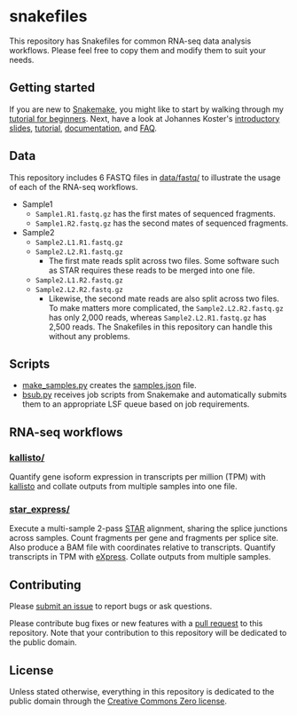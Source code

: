 # snakefiles

This repository has Snakefiles for common RNA-seq data analysis workflows.
Please feel free to copy them and modify them to suit your needs.


## Getting started

If you are new to [Snakemake], you might like to start by walking through my
[tutorial for beginners][beginners]. Next, have a look at Johannes Koster's
[introductory slides][slides], [tutorial], [documentation], and [FAQ].


## Data

This repository includes 6 FASTQ files in [data/fastq/][fastq] to illustrate
the usage of each of the RNA-seq workflows.

- Sample1
    - `Sample1.R1.fastq.gz` has the first mates of sequenced fragments.
    - `Sample1.R2.fastq.gz` has the second mates of sequenced fragments.
- Sample2
    - `Sample2.L1.R1.fastq.gz`
    - `Sample2.L2.R1.fastq.gz`
        - The first mate reads split across two files. Some software such as
          STAR requires these reads to be merged into one file.
    - `Sample2.L1.R2.fastq.gz`
    - `Sample2.L2.R2.fastq.gz`
        - Likewise, the second mate reads are also split across two files. To
          make matters more complicated, the `Sample2.L2.R2.fastq.gz` has only
          2,000 reads, whereas `Sample2.L2.R1.fastq.gz` has 2,500 reads. The
          Snakefiles in this repository can handle this without any problems.

[fastq]: https://github.com/slowkow/snakefiles/tree/master/data/fastq


## Scripts

- [make_samples.py][make_samples] creates the [samples.json][samples] file.
- [bsub.py][bsub] receives job scripts from Snakemake and automatically
  submits them to an appropriate LSF queue based on job requirements.

[make_samples]: https://github.com/slowkow/snakefiles/tree/master/make_samples.py
[samples]: https://github.com/slowkow/snakefiles/tree/master/samples.json
[bsub]: https://github.com/slowkow/snakefiles/tree/master/bsub.py


## RNA-seq workflows


### [kallisto/][1]

[1]: https://github.com/slowkow/snakefiles/tree/master/kallisto

Quantify gene isoform expression in transcripts per million (TPM) with
[kallisto] and collate outputs from multiple samples into one file.


### [star_express/][3]

[3]: https://github.com/slowkow/snakefiles/tree/master/star_express

Execute a multi-sample 2-pass [STAR] alignment, sharing the splice junctions
across samples. Count fragments per gene and fragments per splice site. Also
produce a BAM file with coordinates relative to transcripts. Quantify
transcripts in TPM with [eXpress]. Collate outputs from multiple samples.


## Contributing

Please [submit an issue][issues] to report bugs or ask questions.

Please contribute bug fixes or new features with a [pull request][pull] to
this repository. Note that your contribution to this repository will be
dedicated to the public domain.

[issues]: https://github.com/slowkow/snakefiles/issues
[pull]: https://help.github.com/articles/using-pull-requests/


## License

Unless stated otherwise, everything in this repository is dedicated to the
public domain through the [Creative Commons Zero license][cc0].


[kallisto]: https://github.com/pachterlab/kallisto
[STAR]: https://github.com/alexdobin/STAR
[eXpress]: http://bio.math.berkeley.edu/eXpress/overview.html
[cc0]: https://creativecommons.org/publicdomain/zero/1.0/

[beginners]: http://slowkow.com/notes/snakemake-tutorial/

[Snakemake]: https://bitbucket.org/snakemake/snakemake/wiki/Home
[slides]: http://slides.com/johanneskoester/deck-1
[tutorial]: http://htmlpreview.github.io/?https://bitbucket.org/snakemake/snakemake/raw/master/snakemake-tutorial.html
[documentation]: https://bitbucket.org/snakemake/snakemake/wiki/Documentation
[FAQ]: https://bitbucket.org/snakemake/snakemake/wiki/FAQ
